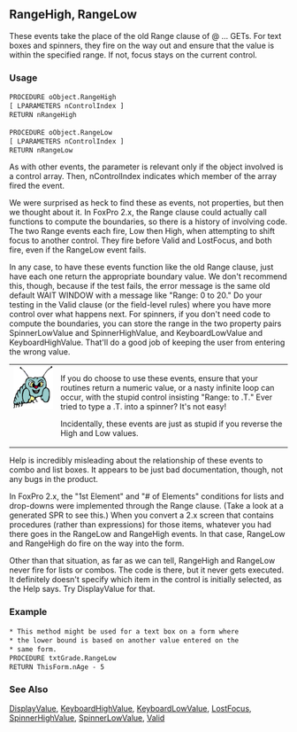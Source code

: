 ## RangeHigh, RangeLow

These events take the place of the old Range clause of @ ... GETs. For text boxes and spinners, they fire on the way out and ensure that the value is within the specified range. If not, focus stays on the current control.

### Usage

```foxpro
PROCEDURE oObject.RangeHigh
[ LPARAMETERS nControlIndex ]
RETURN nRangeHigh

PROCEDURE oObject.RangeLow
[ LPARAMETERS nControlIndex ]
RETURN nRangeLow
```

As with other events, the parameter is relevant only if the object involved is a control array. Then, nControlIndex indicates which member of the array fired the event.

We were surprised as heck to find these as events, not properties, but then we thought about it. In FoxPro 2.x, the Range clause could actually call functions to compute the boundaries, so there is a history of involving code. The two Range events each fire, Low then High, when attempting to shift focus to another control. They fire before Valid and LostFocus, and both fire, even if the RangeLow event fails.

In any case, to have these events function like the old Range clause, just have each one return the appropriate boundary value. We don't recommend this, though, because if the test fails, the error message is the same old default WAIT WINDOW with a message like "Range: 0 to 20." Do your testing in the Valid clause (or the field-level rules) where you have more control over what happens next. For spinners, if you don't need code to compute the boundaries, you can store the range in the two property pairs SpinnerLowValue and SpinnerHighValue, and KeyboardLowValue and KeyboardHighValue. That'll do a good job of keeping the user from entering the wrong value.

<table>
<tr>
  <td width="17%" valign="top">
<img width="95" height="78" src="bug.gif">
  </td>
  <td width=83%>
  <p>If you do choose to use these events, ensure that your routines return a numeric value, or a nasty infinite loop can occur, with the stupid control insisting &quot;Range: to .T.&quot; Ever tried to type a .T. into a spinner? It's not easy!</p>
  <p>Incidentally, these events are just as stupid if you reverse the High and Low values.</p>
  </td>
 </tr>
</table>

Help is incredibly misleading about the relationship of these events to combo and list boxes. It appears to be just bad documentation, though, not any bugs in the product.

In FoxPro 2.x, the "1st Element" and "# of Elements" conditions for lists and drop-downs were implemented through the Range clause. (Take a look at a generated SPR to see this.) When you convert a 2.x screen that contains procedures (rather than expressions) for those items, whatever you had there goes in the RangeLow and RangeHigh events. In that case, RangeLow and RangeHigh do fire on the way into the form. 

Other than that situation, as far as we can tell, RangeHigh and RangeLow never fire for lists or combos. The code is there, but it never gets executed. It definitely doesn't specify which item in the control is initially selected, as the Help says. Try DisplayValue for that.

### Example

```foxpro
* This method might be used for a text box on a form where
* the lower bound is based on another value entered on the
* same form.
PROCEDURE txtGrade.RangeLow
RETURN ThisForm.nAge - 5
```
### See Also

[DisplayValue](s4g481.md), [KeyboardHighValue](s4g373.md), [KeyboardLowValue](s4g373.md), [LostFocus](s4g366.md), [SpinnerHighValue](s4g373.md), [SpinnerLowValue](s4g373.md), [Valid](s4g413.md)